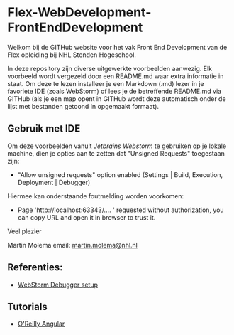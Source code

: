 # Flex-WebDevelopment-FrontEndDevelopment
Welkom bij de GITHub website voor het vak Front End Development van de Flex opleiding bij NHL Stenden Hogeschool.

In deze repository zijn diverse uitgewerkte voorbeelden aanwezig. Elk voorbeeld wordt vergezeld door een README.md
waar extra informatie in staat. Om deze te lezen installeer je een Markdown (.md) lezer in je favoriete IDE (zoals WebStorm)
of lees je de betreffende README.md via GITHub (als je een map opent in GITHub wordt deze automatisch onder de 
lijst met bestanden getoond in opgemaakt formaat).

## Gebruik met IDE
Om deze voorbeelden vanuit *Jetbrains Webstorm* te gebruiken op je lokale machine, dien je opties aan te zetten
dat "Unsigned Requests" toegestaan zijn:
  * "Allow unsigned requests" option enabled (Settings | Build, Execution, Deployment | Debugger)

Hiermee kan onderstaande foutmelding worden voorkomen:
  * Page 'http://localhost:63343/.... ' requested without authorization, you can copy URL and open it in browser to trust it.

Veel plezier

Martin Molema
email: [martin.molema@nhl.nl](mailto:martin.molema@nhlstenden.com)

## Referenties:
* [WebStorm Debugger setup](https://www.jetbrains.com/help/webstorm/configuring-javascript-debugger.html)


## Tutorials
* [O'Reilly Angular](https://www.oreilly.com/library/view/angular-the/9781788998437/)
